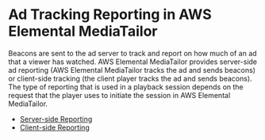 # Ad Tracking Reporting in AWS Elemental MediaTailor<a name="ad-reporting"></a>

Beacons are sent to the ad server to track and report on how much of an ad that a viewer has watched\. AWS Elemental MediaTailor provides server\-side ad reporting \(AWS Elemental MediaTailor tracks the ad and sends beacons\) or client\-side tracking \(the client player tracks the ad and sends beacons\)\. The type of reporting that is used in a playback session depends on the request that the player uses to initiate the session in AWS Elemental MediaTailor\.


+ [Server\-side Reporting](ad-reporting-server-side.md)
+ [Client\-side Reporting](ad-reporting-client-side.md)